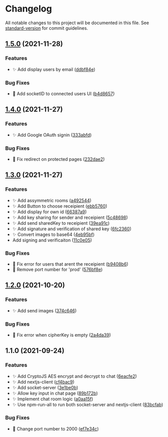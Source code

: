 # Changelog

All notable changes to this project will be documented in this file. See [standard-version](https://github.com/conventional-changelog/standard-version) for commit guidelines.

## [1.5.0](https://github.com/OkkarMin/encrypted-file-share-applied-cryptography/compare/v1.4.0...v1.5.0) (2021-11-28)


### Features

* :sparkles: Add display users by email ([ddbf84e](https://github.com/OkkarMin/encrypted-file-share-applied-cryptography/commit/ddbf84e0a71e0347b610414b9e215400636ff21f))


### Bug Fixes

* :bug: Add socketID to connected users UI ([b4d8657](https://github.com/OkkarMin/encrypted-file-share-applied-cryptography/commit/b4d86572511feaf1b679c8b1588c69994d1294c8))

## [1.4.0](https://github.com/OkkarMin/encrypted-file-share-applied-cryptography/compare/v1.3.0...v1.4.0) (2021-11-27)


### Features

* :sparkles: Add Google OAuth signin ([333abfd](https://github.com/OkkarMin/encrypted-file-share-applied-cryptography/commit/333abfd57815abee0ee9905a892e0200e332152e))


### Bug Fixes

* :bug: Fix redirect on protected pages ([232dae2](https://github.com/OkkarMin/encrypted-file-share-applied-cryptography/commit/232dae2b02eba0a0fc3f6bcc3fe33a0ad785fb67))

## [1.3.0](https://github.com/OkkarMin/encrypted-file-share-applied-cryptography/compare/v1.2.0...v1.3.0) (2021-11-27)


### Features

* :sparkles: Add assymmetric rooms ([a492544](https://github.com/OkkarMin/encrypted-file-share-applied-cryptography/commit/a492544a7b71c84b0beea73e7687934ad2bbc932))
* :sparkles: Add Button to choose receipient ([ebb5760](https://github.com/OkkarMin/encrypted-file-share-applied-cryptography/commit/ebb5760754cd0b767486e8e1843a90cd0960118e))
* :sparkles: Add display for own id ([66387a9](https://github.com/OkkarMin/encrypted-file-share-applied-cryptography/commit/66387a9c636e9012a8692284d93094cb24b572c2))
* :sparkles: Add key sharing for sender and receipient ([5c48698](https://github.com/OkkarMin/encrypted-file-share-applied-cryptography/commit/5c48698d77c7d17959f36135b2d65b5308926590))
* :sparkles: Add send sharedKey to receipient ([39ea91c](https://github.com/OkkarMin/encrypted-file-share-applied-cryptography/commit/39ea91c1d3dc174afad094efe6e88506c4d0d296))
* :sparkles: Add signature and verification of shared key ([6fc2360](https://github.com/OkkarMin/encrypted-file-share-applied-cryptography/commit/6fc23602a28d55b4d92f9baa23b065958cd3049c))
* :sparkles: Convert images to base64 ([4eb95bf](https://github.com/OkkarMin/encrypted-file-share-applied-cryptography/commit/4eb95bfb9cc1198505004b38a6f4306bb1558868))
* Add signing and verificaiton ([11c0e05](https://github.com/OkkarMin/encrypted-file-share-applied-cryptography/commit/11c0e057c749601e603ecc9aea3ac65ba1aab528))


### Bug Fixes

* :bug: Fix error for users that arent the receipient ([b9408b6](https://github.com/OkkarMin/encrypted-file-share-applied-cryptography/commit/b9408b6571067c0cb1f239992ff89ed73ccdbfa3))
* :bug: Remove port number for 'prod' ([576bf8e](https://github.com/OkkarMin/encrypted-file-share-applied-cryptography/commit/576bf8e87c6fd2a0f31f0a8e2b33f50a41d8339a))

## [1.2.0](https://github.com/OkkarMin/encrypted-file-share-applied-cryptography/compare/v1.1.0...v1.2.0) (2021-10-20)


### Features

* :sparkles: Add send images ([374c646](https://github.com/OkkarMin/encrypted-file-share-applied-cryptography/commit/374c646fdb61cd9b9d5f4f4993de5347dc0037a2))


### Bug Fixes

* :bug: Fix error when cipherKey is empty ([2a4da39](https://github.com/OkkarMin/encrypted-file-share-applied-cryptography/commit/2a4da399ae38fb946b778e3958b9eace5a729982))

## 1.1.0 (2021-09-24)


### Features

* :sparkles: Add CryptoJS AES encrypt and decrypt to chat ([6eacfe2](https://github.com/OkkarMin/encrypted-file-share-applied-cryptography/commit/6eacfe263c6e700d23561bb131bd7adcdb8d5762))
* :sparkles: Add nextjs-client ([cf4bac9](https://github.com/OkkarMin/encrypted-file-share-applied-cryptography/commit/cf4bac91532e62706e74ce9d4302d69baa0bd27e))
* :sparkles: Add socket-server ([3e1be0b](https://github.com/OkkarMin/encrypted-file-share-applied-cryptography/commit/3e1be0b826cbcf2ad3ee866bcc91e7b5b84688a7))
* :sparkles: Allow key input in chat page ([89b172b](https://github.com/OkkarMin/encrypted-file-share-applied-cryptography/commit/89b172b43732495e0a79a9508de25d86270bbeb0))
* :sparkles: Implement chat room logic ([a0aa15f](https://github.com/OkkarMin/encrypted-file-share-applied-cryptography/commit/a0aa15fd8942eaa8e7d22ee2c3dbef932742f4cb))
* :sparkles: Use npm-run-all to run both socket-server and nextjs-client ([83bcfab](https://github.com/OkkarMin/encrypted-file-share-applied-cryptography/commit/83bcfab5eae8e63a7fea99f98e07cc9fff4df572))


### Bug Fixes

* :bug: Change port number to 2000 ([ef7e34c](https://github.com/OkkarMin/encrypted-file-share-applied-cryptography/commit/ef7e34c4ca14be5453865170fc410f94a56f5f1c))
